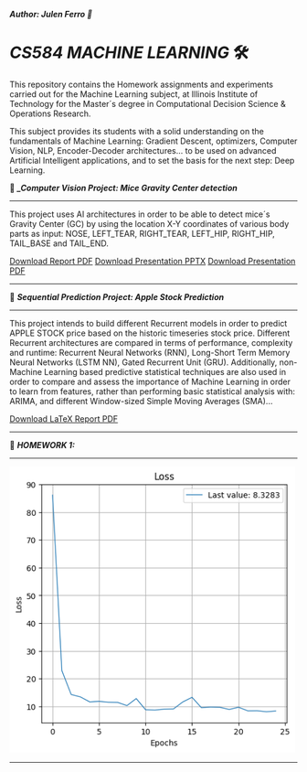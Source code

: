 ***Author: Julen Ferro 🚗***

# ***_CS584 MACHINE LEARNING_*** 🛠️

This repository contains the Homework assignments and experiments carried out for the Machine Learning subject, at Illinois Institute of Technology for the Master´s degree in Computational Decision Science & Operations Research.

This subject provides its students with a solid understanding on the fundamentals of Machine Learning: Gradient Descent, optimizers, Computer Vision, NLP, Encoder-Decoder architectures... to be used on advanced Artificial Intelligent applications, and to set the basis for the next step: Deep Learning.

📁 ***_Computer Vision Project: Mice Gravity Center detection***

---

This project uses AI architectures in order to be able to detect mice´s Gravity Center (GC) by using the location X-Y coordinates of various body parts as input: NOSE, LEFT_TEAR, RIGHT_TEAR, LEFT_HIP, RIGHT_HIP, TAIL_BASE and TAIL_END.

[Download Report PDF](Julen-Ferro-cs584/doc/Julen_Ferro_Report.pdf)
[Download Presentation PPTX](project/CS584-ML-Project.pptx)
[Download Presentation PDF](project/CS584_ML_FinalProject_Presentation.pdf)

---


📁 ***_Sequential Prediction Project: Apple Stock Prediction_***

---

This project intends to build different Recurrent models in order to predict APPLE STOCK price based on the historic timeseries stock price. Different Recurrent architectures are compared in terms of performance, complexity and runtime: Recurrent Neural Networks (RNN), Long-Short Term Memory Neural Networks (LSTM NN), Gated Recurrent Unit (GRU). Additionally, non-Machine Learning based predictive statistical techniques are also used in order to compare and assess the importance of Machine Learning in order to learn from features, rather than performing basic statistical analysis with: ARIMA, and different Window-sized Simple Moving Averages (SMA)...

[Download LaTeX Report PDF](project/doc/Julen_Ferro___Eneko_Gonzalez_CS_584_Project__CVPR_.pdf)

---

📁 ***_HOMEWORK 1:_***

---

<img src="https://github.com/ferriitoo/CS584-Machine-Learning/blob/main/results/training.png" width="500"/>


---
